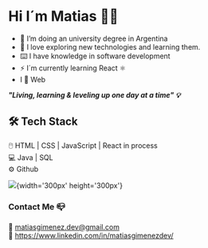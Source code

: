 # Hi I´m Matias 👋🏽

- 🔭 I’m doing an university degree in Argentina
- 🌱 I love exploring new technologies and learning them.
- ⌨️ I have knowledge in software development
- ⚡ I´m currently learning React ⚛️
-  I 🧡 Web

***"Living, learning & leveling up one day at a time" 💡***

## 🛠 Tech Stack

🖱️   HTML | CSS | JavaScript | React in process <br/>
💻   Java | SQL <br/>
⚙️   Github 

![](https://i.pinimg.com/originals/06/60/ef/0660efe82fa3da42ed56eef013171835.gif){width='300px' height='300px'}

### Contact Me 📪

📧 matiasgimenez.dev@gmail.com <br/>
👔 https://www.linkedin.com/in/matiasgimenezdev/

